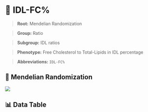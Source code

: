# 🧪 IDL-FC%

> **Root:** Mendelian Randomization

> **Group:** Ratio  

> **Subgroup:** IDL ratios

> **Phenotype:** Free Cholesterol to Total-Lipids in IDL percentage  

> **Abbreviations:** `IDL-FC%`

## 🧬 Mendelian Randomization  

<img src="/MR/Figures/Inverse/IDLhengxianFCbaifenhao.png"/>


## 📊 Data Table


<CsvTableMRI src="/MR/Data/Inverse/IDLhengxianFCbaifenhao.csv"/>
